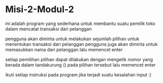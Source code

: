 # Misi-2-Modul-2
ini adalah program yang sederhana untuk membantu suatu pemilik toko dalam mencatat transaksi dari pelanggan

pengguna akan diminta untuk melakukan sejumlah pilihan untuk menentukan transaksi dari pelanggan
pengguna juga akan diminta untuk memasukkan nama dari pelanggan lalu memencet enter

setiap pemilihan pilihan dapat dilakukan dengan mengetik nomor yang berada dalam tandakurung () pada pilihan tersebut lalu memencet enter

ikuti setiap instruksi pada program jika terjadi suatu kesalahan input :)